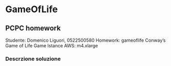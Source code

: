 # GameOfLife
 ## PCPC homework

 Studente:      Domenico Liguori, 0522500580
 Homework:      gameoflife	Conway’s Game of Life Game
 Istance AWS:   m4.xlarge

 ### Descrzione soluzione



